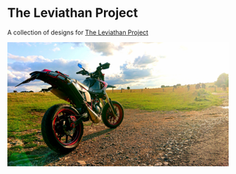 The Leviathan Project
===

A collection of designs for [The Leviathan Project](https://dt125r.co.uk/topic/15/the-leviathan-project?_=1725197812373)

![](./images/dtrFinished.jpg)
